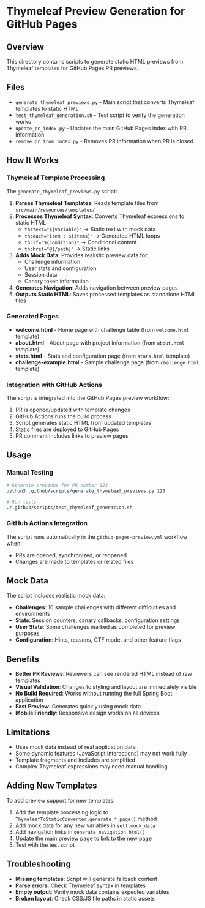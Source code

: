# Thymeleaf Preview Generation for GitHub Pages

## Overview

This directory contains scripts to generate static HTML previews from Thymeleaf templates for GitHub Pages PR previews.

## Files

- `generate_thymeleaf_previews.py` - Main script that converts Thymeleaf templates to static HTML
- `test_thymeleaf_generation.sh` - Test script to verify the generation works
- `update_pr_index.py` - Updates the main GitHub Pages index with PR information  
- `remove_pr_from_index.py` - Removes PR information when PR is closed

## How It Works

### Thymeleaf Template Processing

The `generate_thymeleaf_previews.py` script:

1. **Parses Thymeleaf Templates**: Reads template files from `src/main/resources/templates/`
2. **Processes Thymeleaf Syntax**: Converts Thymeleaf expressions to static HTML:
   - `th:text="${variable}"` → Static text with mock data
   - `th:each="item : ${items}"` → Generated HTML loops
   - `th:if="${condition}"` → Conditional content
   - `th:href="@{/path}"` → Static links
3. **Adds Mock Data**: Provides realistic preview data for:
   - Challenge information
   - User stats and configuration
   - Session data
   - Canary token information
4. **Generates Navigation**: Adds navigation between preview pages
5. **Outputs Static HTML**: Saves processed templates as standalone HTML files

### Generated Pages

- **welcome.html** - Home page with challenge table (from `welcome.html` template)
- **about.html** - About page with project information (from `about.html` template)  
- **stats.html** - Stats and configuration page (from `stats.html` template)
- **challenge-example.html** - Sample challenge page (from `challenge.html` template)

### Integration with GitHub Actions

The script is integrated into the GitHub Pages preview workflow:

1. PR is opened/updated with template changes
2. GitHub Actions runs the build process
3. Script generates static HTML from updated templates
4. Static files are deployed to GitHub Pages
5. PR comment includes links to preview pages

## Usage

### Manual Testing

```bash
# Generate previews for PR number 123
python3 .github/scripts/generate_thymeleaf_previews.py 123

# Run tests
./.github/scripts/test_thymeleaf_generation.sh
```

### GitHub Actions Integration

The script runs automatically in the `github-pages-preview.yml` workflow when:
- PRs are opened, synchronized, or reopened
- Changes are made to templates or related files

## Mock Data

The script includes realistic mock data:

- **Challenges**: 10 sample challenges with different difficulties and environments
- **Stats**: Session counters, canary callbacks, configuration settings
- **User State**: Some challenges marked as completed for preview purposes
- **Configuration**: Hints, reasons, CTF mode, and other feature flags

## Benefits

- **Better PR Reviews**: Reviewers can see rendered HTML instead of raw templates
- **Visual Validation**: Changes to styling and layout are immediately visible
- **No Build Required**: Works without running the full Spring Boot application
- **Fast Preview**: Generates quickly using mock data
- **Mobile Friendly**: Responsive design works on all devices

## Limitations

- Uses mock data instead of real application data
- Some dynamic features (JavaScript interactions) may not work fully
- Template fragments and includes are simplified
- Complex Thymeleaf expressions may need manual handling

## Adding New Templates

To add preview support for new templates:

1. Add the template processing logic to `ThymeleafToStaticConverter.generate_*_page()` method
2. Add mock data for any new variables in `self.mock_data`
3. Add navigation links in `generate_navigation_html()`
4. Update the main preview page to link to the new page
5. Test with the test script

## Troubleshooting

- **Missing templates**: Script will generate fallback content
- **Parse errors**: Check Thymeleaf syntax in templates
- **Empty output**: Verify mock data contains expected variables
- **Broken layout**: Check CSS/JS file paths in static assets